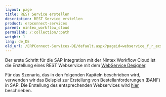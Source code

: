 ```yaml
---
layout: page
title: REST Service erstellen
description: REST Service erstellen
product: erpconnect-services
parent: nintex_workflow_cloud
permalink: /:collection/:path
weight: 1
lang: de_DE
old_url: /ERPConnect-Services-DE/default.aspx?pageid=webservice_f_r_ecs_core_anlegen
---
```


Der erste Schritt für die SAP Integration mit der Nintex Workflow Cloud ist die Erstellung eines REST Webservice mit dem [WebService Designer](../../ecs-core/webservices). 

Für das Szenario, das in den folgenden Kapiteln beschrieben wird, verwenden wir das Beispiel zur Erstellung von Bestellanforderungen (BANF) in SAP. Die Erstellung des entsprechenden Webservices wird [hier](../../ecs-core/webservices/ecsc-rest-webservices) beschrieben. 


